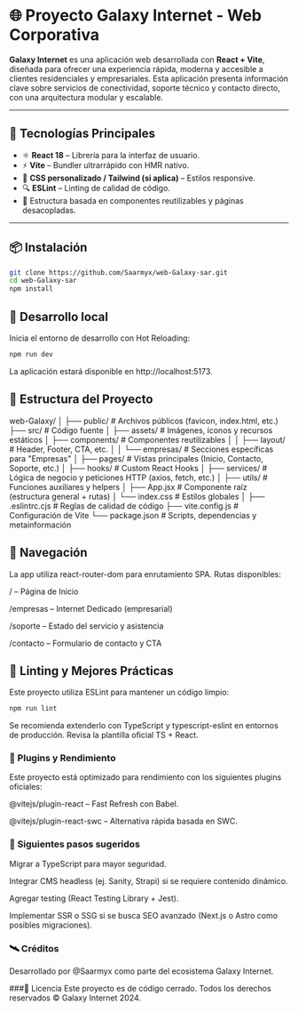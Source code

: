 # 🌐 Proyecto Galaxy Internet - Web Corporativa

**Galaxy Internet** es una aplicación web desarrollada con **React + Vite**, diseñada para ofrecer una experiencia rápida, moderna y accesible a clientes residenciales y empresariales. Esta aplicación presenta información clave sobre servicios de conectividad, soporte técnico y contacto directo, con una arquitectura modular y escalable.

---

## 🚀 Tecnologías Principales

- ⚛️ **React 18** – Librería para la interfaz de usuario.
- ⚡ **Vite** – Bundler ultrarrápido con HMR nativo.
- 🎨 **CSS personalizado / Tailwind (si aplica)** – Estilos responsive.
- 🔍 **ESLint** – Linting de calidad de código.
- 📁 Estructura basada en componentes reutilizables y páginas desacopladas.

---

## 📦 Instalación

```bash
git clone https://github.com/Saarmyx/web-Galaxy-sar.git
cd web-Galaxy-sar
npm install
```

## 🧪 Desarrollo local

Inicia el entorno de desarrollo con Hot Reloading:

```bash
npm run dev
```

La aplicación estará disponible en http://localhost:5173.

## 📁 Estructura del Proyecto

web-Galaxy/
│
├── public/ # Archivos públicos (favicon, index.html, etc.)
├── src/ # Código fuente
│ ├── assets/ # Imágenes, íconos y recursos estáticos
│ ├── components/ # Componentes reutilizables
│ │ ├── layout/ # Header, Footer, CTA, etc.
│ │ └── empresas/ # Secciones específicas para "Empresas"
│ ├── pages/ # Vistas principales (Inicio, Contacto, Soporte, etc.)
│ ├── hooks/ # Custom React Hooks
│ ├── services/ # Lógica de negocio y peticiones HTTP (axios, fetch, etc.)
│ ├── utils/ # Funciones auxiliares y helpers
│ ├── App.jsx # Componente raíz (estructura general + rutas)
│ └── index.css # Estilos globales
│
├── .eslintrc.cjs # Reglas de calidad de código
├── vite.config.js # Configuración de Vite
└── package.json # Scripts, dependencias y metainformación

## 🔗 Navegación

La app utiliza react-router-dom para enrutamiento SPA. Rutas disponibles:

/ – Página de Inicio

/empresas – Internet Dedicado (empresarial)

/soporte – Estado del servicio y asistencia

/contacto – Formulario de contacto y CTA

## 🧰 Linting y Mejores Prácticas

Este proyecto utiliza ESLint para mantener un código limpio:

```bash
npm run lint
```

Se recomienda extenderlo con TypeScript y typescript-eslint en entornos de producción. Revisa la plantilla oficial TS + React.

### 📡 Plugins y Rendimiento

Este proyecto está optimizado para rendimiento con los siguientes plugins oficiales:

@vitejs/plugin-react – Fast Refresh con Babel.

@vitejs/plugin-react-swc – Alternativa rápida basada en SWC.

### 🧠 Siguientes pasos sugeridos

Migrar a TypeScript para mayor seguridad.

Integrar CMS headless (ej. Sanity, Strapi) si se requiere contenido dinámico.

Agregar testing (React Testing Library + Jest).

Implementar SSR o SSG si se busca SEO avanzado (Next.js o Astro como posibles migraciones).

### 🛰️ Créditos

Desarrollado por @Saarmyx como parte del ecosistema Galaxy Internet.

###📝 Licencia
Este proyecto es de código cerrado. Todos los derechos reservados © Galaxy Internet 2024.
